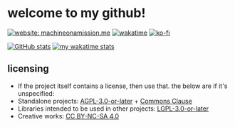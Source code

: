 # welcome to my github!

[![website: machineonamission.me](https://img.shields.io/badge/website-machineonamission.me-ff00ff)](https://machineonamission.me)
[![wakatime](https://wakatime.com/badge/user/ceaa3b2d-5469-499f-97ed-b23bda26c31a.svg)](https://wakatime.com/@ceaa3b2d-5469-499f-97ed-b23bda26c31a)
[![ko-fi](https://ko-fi.com/img/githubbutton_sm.svg)](https://ko-fi.com/machineonamission)


[![GitHub stats](https://github-readme-stats.vercel.app/api?username=machineonamission&count_private=true&theme=jolly&show_icons=true&include_all_commits=true)](https://github.com/anuraghazra/github-readme-stats)
[![my wakatime stats](https://github-readme-stats.vercel.app/api/wakatime?username=machineonamission&layout=compact&theme=jolly)](https://github.com/anuraghazra/github-readme-stats)

## licensing
- If the project itself contains a license, then use that. the below are if it's unspecified:
- Standalone projects: [AGPL-3.0-or-later](https://www.gnu.org/licenses/agpl-3.0.html) + [Commons Clause](https://commonsclause.com/)
- Libraries intended to be used in other projects: [LGPL-3.0-or-later](https://www.gnu.org/licenses/lgpl-3.0.en.html)
- Creative works: [CC BY-NC-SA 4.0](https://creativecommons.org/licenses/by-nc-sa/4.0/deed.en)
